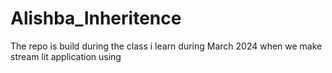 # Alishba_Inheritence
The repo is build during the class i learn during March 2024 when we make stream lit application using
